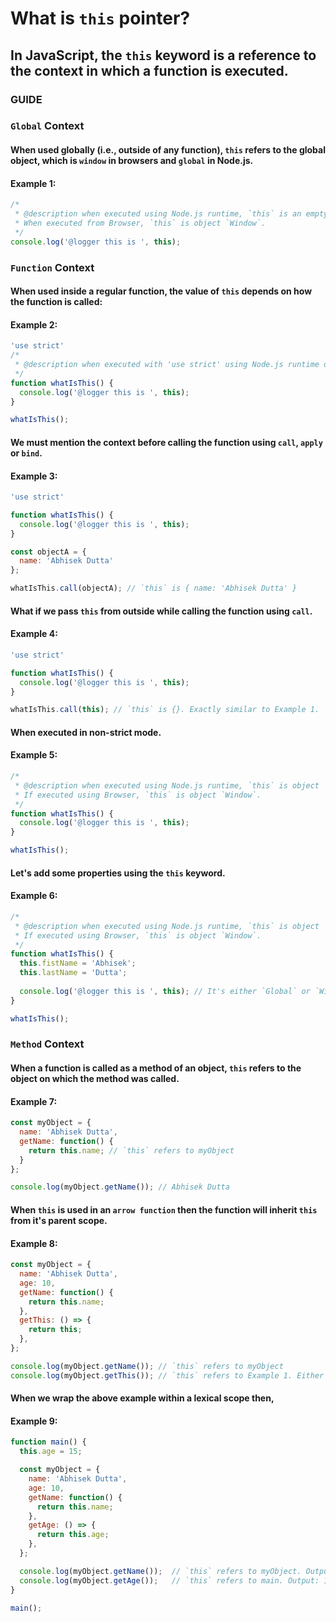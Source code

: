 # What is `this` pointer?

## In JavaScript, the `this` keyword is a reference to the context in which a function is executed.

### GUIDE

### `Global` Context

#### When used globally (i.e., outside of any function), `this` refers to the global object, which is `window` in browsers and `global` in Node.js.

#### Example 1:

```js
/*
 * @description when executed using Node.js runtime, `this` is an empty object `{}`.
 * When executed from Browser, `this` is object `Window`.
 */
console.log('@logger this is ', this);
```

### `Function` Context

#### When used inside a regular function, the value of `this` depends on how the function is called:

#### Example 2:

```js
'use strict'
/*
 * @description when executed with 'use strict' using Node.js runtime or Browser, `this` is undefined.
 */
function whatIsThis() {
  console.log('@logger this is ', this);
}

whatIsThis();
```

#### We must mention the context before calling the function using `call`, `apply` or `bind`.

#### Example 3:

```js
'use strict'

function whatIsThis() {
  console.log('@logger this is ', this);
}

const objectA = {
  name: 'Abhisek Dutta'
};

whatIsThis.call(objectA); // `this` is { name: 'Abhisek Dutta' }
```

#### What if we pass `this` from outside while calling the function using `call`.

#### Example 4:

```js
'use strict'

function whatIsThis() {
  console.log('@logger this is ', this);
}

whatIsThis.call(this); // `this` is {}. Exactly similar to Example 1.
```

#### When executed in non-strict mode.

#### Example 5:

```js
/*
 * @description when executed using Node.js runtime, `this` is object `Global`.
 * If executed using Browser, `this` is object `Window`.
 */
function whatIsThis() {
  console.log('@logger this is ', this);
}

whatIsThis();
```

#### Let's add some properties using the `this` keyword.

#### Example 6:

```js
/*
 * @description when executed using Node.js runtime, `this` is object `Global`.
 * If executed using Browser, `this` is object `Window`.
 */
function whatIsThis() {
  this.fistName = 'Abhisek';
  this.lastName = 'Dutta';
  
  console.log('@logger this is ', this); // It's either `Global` or `Window` but along with that `this` will have `fistName` & `lastName` props in it.
}

whatIsThis();
```

### `Method` Context

#### When a function is called as a method of an object, `this` refers to the object on which the method was called.

#### Example 7:

```js
const myObject = {
  name: 'Abhisek Dutta',
  getName: function() {
    return this.name; // `this` refers to myObject
  }
};

console.log(myObject.getName()); // Abhisek Dutta
```

#### When `this` is used in an `arrow function` then the function will inherit `this` from it's parent scope.

#### Example 8:

```js
const myObject = {
  name: 'Abhisek Dutta',
  age: 10,
  getName: function() {
    return this.name;
  },
  getThis: () => {
    return this;
  },
};

console.log(myObject.getName()); // `this` refers to myObject
console.log(myObject.getThis()); // `this` refers to Example 1. Either empty object or Window.
```

#### When we wrap the above example within a lexical scope then,

#### Example 9:

```js
function main() {
  this.age = 15;

  const myObject = {
    name: 'Abhisek Dutta',
    age: 10,
    getName: function() {
      return this.name;
    },
    getAge: () => {
      return this.age;
    },
  };

  console.log(myObject.getName());  // `this` refers to myObject. Output: Abhisek Dutta
  console.log(myObject.getAge());   // `this` refers to main. Output: 15
}

main();
```
